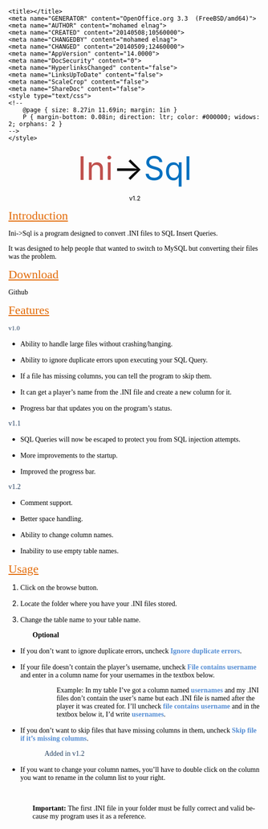 <!DOCTYPE html PUBLIC "-//W3C//DTD HTML 4.0 Transitional//EN">
<!-- saved from url=(0062)http://dw4.convertfiles.com/files/0580369001399639641/ini.html -->
<html><head><meta http-equiv="Content-Type" content="text/html; charset=US-ASCII">
	
	<title></title>
	<meta name="GENERATOR" content="OpenOffice.org 3.3  (FreeBSD/amd64)">
	<meta name="AUTHOR" content="mohamed elnag">
	<meta name="CREATED" content="20140508;10560000">
	<meta name="CHANGEDBY" content="mohamed elnag">
	<meta name="CHANGED" content="20140509;12460000">
	<meta name="AppVersion" content="14.0000">
	<meta name="DocSecurity" content="0">
	<meta name="HyperlinksChanged" content="false">
	<meta name="LinksUpToDate" content="false">
	<meta name="ScaleCrop" content="false">
	<meta name="ShareDoc" content="false">
	<style type="text/css">
	<!--
		@page { size: 8.27in 11.69in; margin: 1in }
		P { margin-bottom: 0.08in; direction: ltr; color: #000000; widows: 2; orphans: 2 }
	-->
	</style>
<style type="text/css"></style></head>
<body lang="en-US" text="#000000" dir="LTR">
<p align="CENTER" style="margin-bottom: 0in"><font color="#c0504d"><font size="7" style="font-size: 48pt"><span lang="en-US">Ini</span></font></font><font color="#0d0d0d"><font size="7" style="font-size: 48pt"><span lang="en-US">-&gt;</span></font></font><font color="#0070c0"><font size="7" style="font-size: 48pt"><span lang="en-US">Sql</span></font></font></p>
<p align="CENTER" style="margin-bottom: 0in"><font size="2" style="font-size: 9pt"><span lang="en-US">v1.2</span></font></p>
<p style="margin-bottom: 0in"><font color="#e36c0a"><font face="serif"><font size="5"><span lang="en-US"><u>Introduction</u></span></font></font></font></p>
<p style="margin-bottom: 0in"><font color="#000000"><font face="serif"><span lang="en-US">Ini-&gt;Sql
is a program designed to convert .INI files to SQL Insert Queries.</span></font></font></p>
<p style="margin-bottom: 0in"><font color="#000000"><font face="serif"><span lang="en-US">It
was designed to help people that wanted to switch to MySQL but
converting their files was the problem.</span></font></font></p>
<p style="margin-bottom: 0in"><font color="#e36c0a"><font face="serif"><font size="5"><span lang="en-US"><u>Download</u></span></font></font></font></p>
<p style="margin-bottom: 0in"><font color="#000000"><font face="serif"><span lang="en-US">Github</span></font></font></p>
<p style="margin-bottom: 0in"><font color="#e36c0a"> </font><font color="#e36c0a"><font face="serif"><font size="5"><span lang="en-US"><u>Features</u></span></font></font></font></p>
<p style="margin-bottom: 0in"><font color="#244061"><font face="serif"><font size="2"><span lang="en-US">v1.0</span></font></font></font></p>
<ul>
	<li><p style="margin-bottom: 0in"><font color="#000000"><font face="serif"><span lang="en-US">Ability
	to handle large files without crashing/hanging.</span></font></font></p>
	</li><li><p style="margin-bottom: 0in"><font color="#000000"><font face="serif"><span lang="en-US">Ability
	to ignore duplicate errors upon executing your SQL Query.</span></font></font></p>
	</li><li><p style="margin-bottom: 0in"><font color="#000000"><font face="serif"><span lang="en-US">If
	a file has missing columns, you can tell the program to skip them. </span></font></font>
	</p>
	</li><li><p style="margin-bottom: 0in"><font color="#000000"><font face="serif"><span lang="en-US">It
	can get a player’s name from the .INI file and create a new
	column for it.</span></font></font></p>
	</li><li><p style="margin-bottom: 0in"><font color="#000000"><font face="serif"><span lang="en-US">Progress
	bar that updates you on the program’s status.</span></font></font></p>
</li></ul>
<p style="margin-bottom: 0in"><a name="_GoBack"></a><font color="#244061"><font face="serif"><span lang="en-US">v1.1</span></font></font></p>
<ul>
	<li><p style="margin-bottom: 0in"><font color="#000000"><font face="serif"><span lang="en-US">SQL
	Queries will now be escaped to protect you from SQL injection
	attempts.</span></font></font></p>
	</li><li><p style="margin-bottom: 0in"><font color="#000000"><font face="serif"><span lang="en-US">More
	improvements to the startup.</span></font></font></p>
	</li><li><p style="margin-bottom: 0in"><font color="#000000"><font face="serif"><span lang="en-US">Improved
	the progress bar.</span></font></font></p>
</li></ul>
<p style="margin-bottom: 0in"><font color="#244061"><font face="serif"><span lang="en-US">v1.2</span></font></font></p>
<ul>
	<li><p style="margin-bottom: 0in"><font color="#000000"><font face="serif"><span lang="en-US">Comment
	support.</span></font></font></p>
	</li><li><p style="margin-bottom: 0in"><font color="#000000"><font face="serif"><span lang="en-US">Better
	space handling.</span></font></font></p>
	</li><li><p style="margin-bottom: 0in"><font color="#000000"><font face="serif"><span lang="en-US">Ability
	to change column names.</span></font></font></p>
	</li><li><p style="margin-bottom: 0in"><font color="#000000"><font face="serif"><span lang="en-US">Inability
	to use empty table names.</span></font></font></p>
</li></ul>
<p style="margin-bottom: 0in"><font color="#e36c0a"><font face="serif"><font size="5"><span lang="en-US"><u>Usage</u></span></font></font></font></p>
<ol>
	<li><p style="margin-bottom: 0in"><font color="#000000"><font face="serif"><span lang="en-US">Click
	on the browse button.</span></font></font></p>
	</li><li><p style="margin-bottom: 0in"><font color="#000000"><font face="serif"><span lang="en-US">Locate
	the folder where you have your .INI files stored.</span></font></font></p>
	</li><li><p style="margin-bottom: 0in"><font color="#000000"><font face="serif"><span lang="en-US">Change
	the table name to your table name.</span></font></font></p>
</li></ol>
<p style="margin-left: 0.5in; margin-bottom: 0in"><font color="#000000"><font face="serif"><span lang="en-US"><b>Optional</b></span></font></font></p>
<ul>
	<li><p style="margin-bottom: 0in"><font color="#000000"><font face="serif"><span lang="en-US">If
	you don’t want to ignore duplicate errors, uncheck </span></font></font><font color="#548dd4"><font face="serif"><span lang="en-US"><b>Ignore
	duplicate errors</b></span></font></font><font color="#000000"><font face="serif"><span lang="en-US">.</span></font></font></p>
	</li><li><p style="margin-bottom: 0in"><font color="#000000"><font face="serif"><span lang="en-US">If
	your file doesn’t contain the player’s username, uncheck
	</span></font></font><font color="#548dd4"><font face="serif"><span lang="en-US"><b>File
	contains username</b></span></font></font><font color="#000000"><font face="serif"><span lang="en-US">
	and enter in a column name for your usernames in the textbox below.</span></font></font></p>
</li></ul>
<p style="margin-left: 1in; margin-bottom: 0in"><font color="#000000"><font face="serif"><span lang="en-US">Example:
In my table I’ve got a column named </span></font></font><font color="#548dd4"><font face="serif"><span lang="en-US"><b>usernames</b></span></font></font><font color="#000000"><font face="serif"><span lang="en-US">
and my .INI files don’t contain the user’s name but each
.INI file is named after the player it was created for. I’ll
uncheck </span></font></font><font color="#548dd4"><font face="serif"><span lang="en-US"><b>file
contains username</b></span></font></font><font color="#000000"><font face="serif"><span lang="en-US">
and in the textbox below it, I’d write </span></font></font><font color="#548dd4"><font face="serif"><span lang="en-US"><b>usernames</b></span></font></font><font color="#000000"><font face="serif"><span lang="en-US">.</span></font></font></p>
<ul>
	<li><p style="margin-bottom: 0in"><font color="#000000"><font face="serif"><span lang="en-US">If
	you don’t want to skip files that have missing columns in
	them, uncheck </span></font></font><font color="#548dd4"><font face="serif"><span lang="en-US"><b>Skip
	file if it’s missing columns</b></span></font></font><font color="#000000"><font face="serif"><span lang="en-US">.</span></font></font></p>
</li></ul>
<p style="margin-left: 0.75in; margin-bottom: 0in"><font color="#244061"><font face="serif"><span lang="en-US">Added
in v1.2</span></font></font></p>
<ul>
	<li><p style="margin-bottom: 0in"><font color="#000000"><font face="serif"><span lang="en-US">If
	you want to change your column names, you’ll have to double
	click on the column you want to rename in the column list to your
	right. </span></font></font>
	</p>
</li></ul>
<p style="margin-left: 1in; margin-bottom: 0in"><br>
</p>
<p style="margin-left: 0.5in; margin-bottom: 0in"><font color="#000000"><font face="serif"><span lang="en-US"><b>Important:
</b></span></font></font><font color="#000000"><font face="serif"><span lang="en-US">The
first .INI file in your folder must be fully correct and valid
because my program uses it as a reference.</span></font></font></p>

</body></html>
